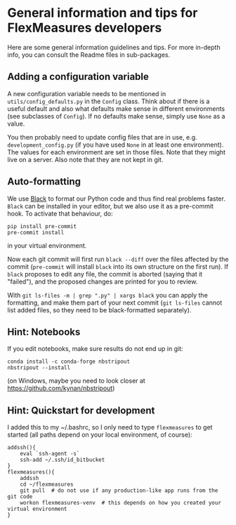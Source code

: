 # General information and tips for FlexMeasures developers

Here are some general information guidelines and tips.
For more in-depth info, you can consult the Readme files in sub-packages.

## Adding a configuration variable

A new configuration variable needs to be mentioned in `utils/config_defaults.py` in the `Config` class.
Think about if there is a useful default and also what defaults make sense in different environments (see subclasses of `Config`).
If no defaults make sense, simply use `None` as a value.

You then probably need to update config files that are in use, e.g. `development_config.py` (if you have used `None` in at least one environment).
The values for each environment are set in those files. Note that they might live on a server. Also note that they are not kept in git.


## Auto-formatting

We use [Black](https://github.com/ambv/black) to format our Python code and thus find real problems faster.
`Black` can be installed in your editor, but we also use it as a pre-commit hook. To activate that behaviour, do:

    pip install pre-commit
    pre-commit install

in your virtual environment.

Now each git commit will first run `black --diff` over the files affected by the commit
(`pre-commit` will install `black` into its own structure on the first run).
If `black` proposes to edit any file, the commit is aborted (saying that it "failed"), 
and the proposed changes are printed for you to review.

With `git ls-files -m | grep ".py" | xargs black` you can apply the formatting, 
and make them part of your next commit (`git ls-files` cannot list added files,
so they need to be black-formatted separately).


## Hint: Notebooks

If you edit notebooks, make sure results do not end up in git:

    conda install -c conda-forge nbstripout
    nbstripout --install

(on Windows, maybe you need to look closer at https://github.com/kynan/nbstripout)


## Hint: Quickstart for development

I added this to my ~/.bashrc, so I only need to type `flexmeasures` to get started (all paths depend on your local environment, of course):

    addssh(){
        eval `ssh-agent -s`
        ssh-add ~/.ssh/id_bitbucket
    }
    flexmeasures(){
        addssh
        cd ~/flexmeasures  
        git pull  # do not use if any production-like app runs from the git code                                                                                                                                                                     
        workon flexmeasures-venv  # this depends on how you created your virtual environment
    }

